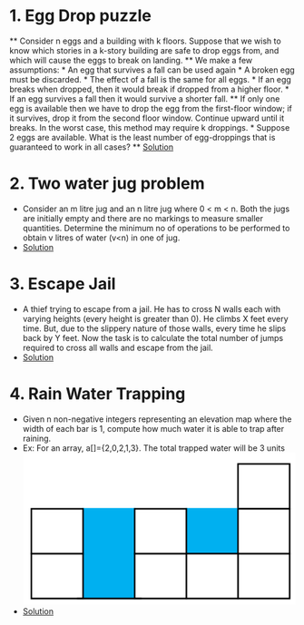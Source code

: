 # 1. Egg Drop puzzle
  ** Consider n eggs and a building with k floors. Suppose that we wish to know which stories in a k-story building are safe to drop eggs from, and which will cause the eggs to break on landing. 
  ** We make a few assumptions:
    * An egg that survives a fall can be used again
    * A broken egg must be discarded.
    * The effect of a fall is the same for all eggs.
    * If an egg breaks when dropped, then it would break if dropped from a higher floor.
    * If an egg survives a fall then it would survive a shorter fall.
  ** If only one egg is available then we have to drop the egg from the first-floor window; if it survives, drop it from the second floor window. Continue upward until it breaks.
 In the worst case, this method may require k droppings. 
    * Suppose 2 eggs are available. What is the least number of egg-droppings that is guaranteed to work in all cases?
  ** [Solution](https://github.com/Subathra19/Data-Structures-and-Algorithms/blob/main/Exercises/Additional-Exercise/eggdrop.c)

# 2. Two water jug problem
  * Consider an m litre jug and an n litre jug where 0 < m < n. Both the jugs are initially empty and there are no markings to measure smaller quantities.
    Determine the minimum no of operations to be performed to obtain v litres of water (v<n) in one of jug.
  * [Solution](https://github.com/Subathra19/Data-Structures-and-Algorithms/blob/main/Exercises/Additional-Exercise/waterjug.c)

# 3. Escape Jail
 * A thief trying to escape from a jail. He has to cross N walls each with varying heights (every height is greater than 0). He climbs X feet every time. But, due to the slippery nature of those walls, every time he slips back by Y feet. Now the task is to calculate the total number of jumps required to cross all walls and escape from the jail.
 * [Solution](https://github.com/Subathra19/Data-Structures-and-Algorithms/blob/main/Exercises/Additional-Exercise/escapejail.c)

# 4. Rain Water Trapping
 * Given n non-negative integers representing an elevation map where the width of each bar is 1, compute how much water it is able to trap after raining.
 * Ex: For an array, a[]={2,0,2,1,3}. The total trapped water will be 3 units 
 ![alt text](https://github.com/Subathra19/Data-Structures-and-Algorithms/blob/main/images/rainwater.PNG)
 * [Solution](https://github.com/Subathra19/Data-Structures-and-Algorithms/blob/main/Exercises/Additional-Exercise/rainwater.c)

